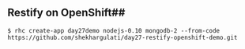 ## Restify on OpenShift##

```
$ rhc create-app day27demo nodejs-0.10 mongodb-2 --from-code https://github.com/shekhargulati/day27-restify-openshift-demo.git
```